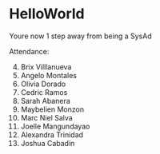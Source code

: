 # HelloWorld

Youre now 1 step away from being a SysAd

Attendance:

4. Brix Villlanueva
5. Angelo Montales
6. Olivia Dorado
7. Cedric Ramos
8. Sarah Abanera
9. Maybelien Monzon
9. Marc Niel Salva
10. Joelle Mangundayao
11. Alexandra Trinidad
12. Joshua Cabadin

